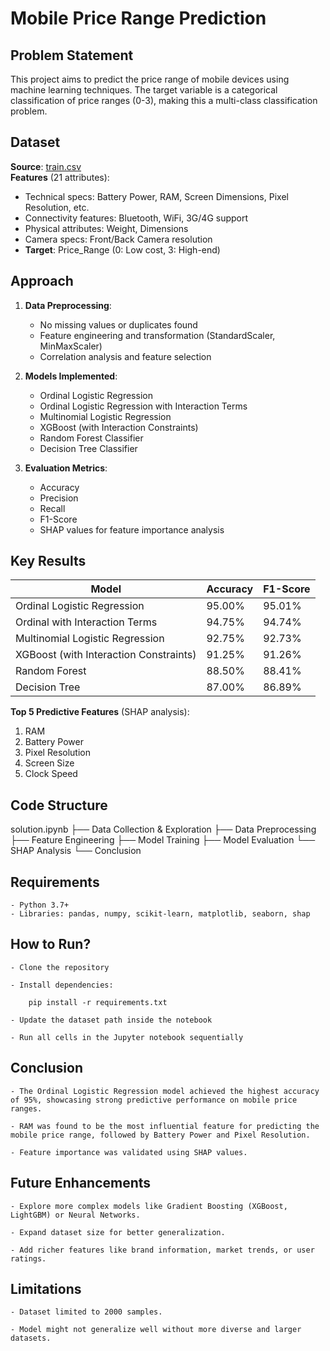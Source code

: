 # Mobile Price Range Prediction

## Problem Statement
This project aims to predict the price range of mobile devices using machine learning techniques. The target variable is a categorical classification of price ranges (0-3), making this a multi-class classification problem.

## Dataset
**Source**: [train.csv](path/to/train.csv)  
**Features** (21 attributes):
- Technical specs: Battery Power, RAM, Screen Dimensions, Pixel Resolution, etc.
- Connectivity features: Bluetooth, WiFi, 3G/4G support
- Physical attributes: Weight, Dimensions
- Camera specs: Front/Back Camera resolution
- **Target**: Price_Range (0: Low cost, 3: High-end)

## Approach
1. **Data Preprocessing**:
   - No missing values or duplicates found
   - Feature engineering and transformation (StandardScaler, MinMaxScaler)
   - Correlation analysis and feature selection

2. **Models Implemented**:
   - Ordinal Logistic Regression
   - Ordinal Logistic Regression with Interaction Terms
   - Multinomial Logistic Regression
   - XGBoost (with Interaction Constraints)
   - Random Forest Classifier
   - Decision Tree Classifier

3. **Evaluation Metrics**:
   - Accuracy
   - Precision
   - Recall
   - F1-Score
   - SHAP values for feature importance analysis

## Key Results
| Model                                  | Accuracy | F1-Score |
|----------------------------------------|----------|----------|
| Ordinal Logistic Regression            | 95.00%   | 95.01%   |
| Ordinal with Interaction Terms         | 94.75%   | 94.74%   |
| Multinomial Logistic Regression        | 92.75%   | 92.73%   |
| XGBoost (with Interaction Constraints) | 91.25%   | 91.26%   |
| Random Forest                          | 88.50%   | 88.41%   |
| Decision Tree                          | 87.00%   | 86.89%   |

**Top 5 Predictive Features** (SHAP analysis):
1. RAM
2. Battery Power
3. Pixel Resolution
4. Screen Size
5. Clock Speed

## Code Structure
solution.ipynb
├── Data Collection & Exploration
├── Data Preprocessing
├── Feature Engineering
├── Model Training
├── Model Evaluation
└── SHAP Analysis
└── Conclusion


## Requirements
    - Python 3.7+
    - Libraries: pandas, numpy, scikit-learn, matplotlib, seaborn, shap

## How to Run?
    - Clone the repository

    - Install dependencies:

        pip install -r requirements.txt

    - Update the dataset path inside the notebook

    - Run all cells in the Jupyter notebook sequentially

## Conclusion

    - The Ordinal Logistic Regression model achieved the highest accuracy of 95%, showcasing strong predictive performance on mobile price ranges.

    - RAM was found to be the most influential feature for predicting the mobile price range, followed by Battery Power and Pixel Resolution.

    - Feature importance was validated using SHAP values.

## Future Enhancements

    - Explore more complex models like Gradient Boosting (XGBoost, LightGBM) or Neural Networks.

    - Expand dataset size for better generalization.

    - Add richer features like brand information, market trends, or user ratings.

## Limitations

    - Dataset limited to 2000 samples.

    - Model might not generalize well without more diverse and larger datasets.